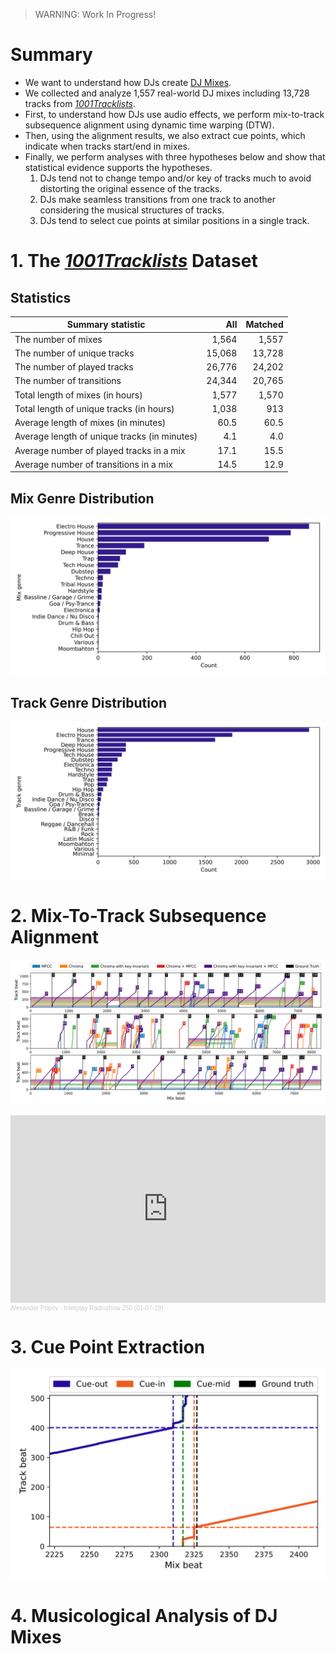 > WARNING: Work In Progress!

# Summary
* We want to understand how DJs create [DJ Mixes](https://en.wikipedia.org/wiki/DJ_mix).
* We collected and analyze 1,557 real-world DJ mixes including 13,728 tracks
  from [*1001Tracklists*](https://www.1001tracklists.com/).
* First, to understand how DJs use audio effects,
  we perform mix-to-track subsequence alignment using dynamic time warping (DTW).
* Then, using the alignment results, we also extract cue points,
  which indicate when tracks start/end in mixes.
* Finally, we perform analyses with three hypotheses below and show that statistical evidence supports the hypotheses.
  1) DJs tend not to change tempo and/or key of tracks much to avoid distorting the original essence of the tracks.
  2) DJs make seamless transitions from one track to another considering the musical structures of tracks.
  3) DJs tend to select cue points at similar positions in a single track.


# 1. The [*1001Tracklists*](https://www.1001tracklists.com/) Dataset

## Statistics
|Summary statistic                            | All    | Matched |
| ------------------------------------------- | ------:| -------:|
|The number of mixes                          | 1,564  | 1,557   |
|The number of unique tracks                  | 15,068 | 13,728  |
|The number of played tracks                  | 26,776 | 24,202  |
|The number of transitions                    | 24,344 | 20,765  |
|Total length of mixes (in hours)             | 1,577  | 1,570   |
|Total length of unique tracks (in hours)     | 1,038  | 913     |
|Average length of mixes (in minutes)         | 60.5   | 60.5    |
|Average length of unique tracks (in minutes) | 4.1    | 4.0     |
|Average number of played tracks in a mix     | 17.1   | 15.5    |
|Average number of transitions in a mix       | 14.5   | 12.9    |

## Mix Genre Distribution
![mix genre counts](img/genre_mix.svg?raw=true)

## Track Genre Distribution
![track genre counts](img/genre_track.svg?raw=true)


# 2. Mix-To-Track Subsequence Alignment

![Mix-to-track subsequence alignment](img/fig_align.svg?raw=true)

<iframe width="100%" height="300" scrolling="no" frameborder="no" allow="autoplay" src="https://w.soundcloud.com/player/?url=https%3A//api.soundcloud.com/tracks/645555018&color=%23ff5500&auto_play=false&hide_related=false&show_comments=true&show_user=true&show_reposts=false&show_teaser=true&visual=true"></iframe><div style="font-size: 10px; color: #cccccc;line-break: anywhere;word-break: normal;overflow: hidden;white-space: nowrap;text-overflow: ellipsis; font-family: Interstate,Lucida Grande,Lucida Sans Unicode,Lucida Sans,Garuda,Verdana,Tahoma,sans-serif;font-weight: 100;"><a href="https://soundcloud.com/popovmusic" title="Alexander Popov" target="_blank" style="color: #cccccc; text-decoration: none;">Alexander Popov</a> · <a href="https://soundcloud.com/popovmusic/interplay-radioshow-250-01-07-19" title="Interplay Radioshow 250 (01-07-19)" target="_blank" style="color: #cccccc; text-decoration: none;">Interplay Radioshow 250 (01-07-19)</a></div>

# 3. Cue Point Extraction

![Cue point extraction](img/fig_cue.svg?raw=true)

# 4. Musicological Analysis of DJ Mixes

